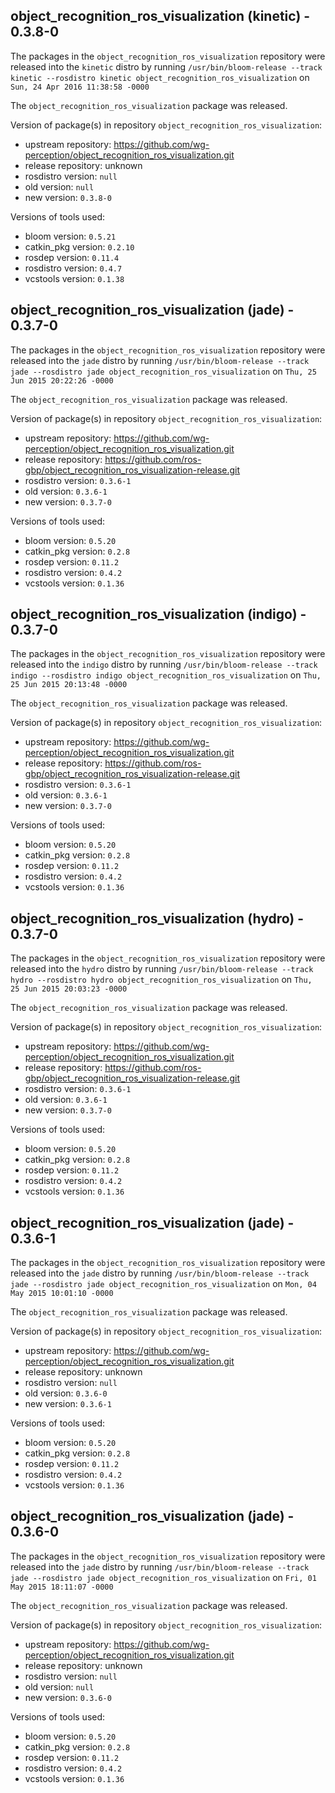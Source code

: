 ## object_recognition_ros_visualization (kinetic) - 0.3.8-0

The packages in the `object_recognition_ros_visualization` repository were released into the `kinetic` distro by running `/usr/bin/bloom-release --track kinetic --rosdistro kinetic object_recognition_ros_visualization` on `Sun, 24 Apr 2016 11:38:58 -0000`

The `object_recognition_ros_visualization` package was released.

Version of package(s) in repository `object_recognition_ros_visualization`:

- upstream repository: https://github.com/wg-perception/object_recognition_ros_visualization.git
- release repository: unknown
- rosdistro version: `null`
- old version: `null`
- new version: `0.3.8-0`

Versions of tools used:

- bloom version: `0.5.21`
- catkin_pkg version: `0.2.10`
- rosdep version: `0.11.4`
- rosdistro version: `0.4.7`
- vcstools version: `0.1.38`


## object_recognition_ros_visualization (jade) - 0.3.7-0

The packages in the `object_recognition_ros_visualization` repository were released into the `jade` distro by running `/usr/bin/bloom-release --track jade --rosdistro jade object_recognition_ros_visualization` on `Thu, 25 Jun 2015 20:22:26 -0000`

The `object_recognition_ros_visualization` package was released.

Version of package(s) in repository `object_recognition_ros_visualization`:
- upstream repository: https://github.com/wg-perception/object_recognition_ros_visualization.git
- release repository: https://github.com/ros-gbp/object_recognition_ros_visualization-release.git
- rosdistro version: `0.3.6-1`
- old version: `0.3.6-1`
- new version: `0.3.7-0`

Versions of tools used:
- bloom version: `0.5.20`
- catkin_pkg version: `0.2.8`
- rosdep version: `0.11.2`
- rosdistro version: `0.4.2`
- vcstools version: `0.1.36`


## object_recognition_ros_visualization (indigo) - 0.3.7-0

The packages in the `object_recognition_ros_visualization` repository were released into the `indigo` distro by running `/usr/bin/bloom-release --track indigo --rosdistro indigo object_recognition_ros_visualization` on `Thu, 25 Jun 2015 20:13:48 -0000`

The `object_recognition_ros_visualization` package was released.

Version of package(s) in repository `object_recognition_ros_visualization`:
- upstream repository: https://github.com/wg-perception/object_recognition_ros_visualization.git
- release repository: https://github.com/ros-gbp/object_recognition_ros_visualization-release.git
- rosdistro version: `0.3.6-1`
- old version: `0.3.6-1`
- new version: `0.3.7-0`

Versions of tools used:
- bloom version: `0.5.20`
- catkin_pkg version: `0.2.8`
- rosdep version: `0.11.2`
- rosdistro version: `0.4.2`
- vcstools version: `0.1.36`


## object_recognition_ros_visualization (hydro) - 0.3.7-0

The packages in the `object_recognition_ros_visualization` repository were released into the `hydro` distro by running `/usr/bin/bloom-release --track hydro --rosdistro hydro object_recognition_ros_visualization` on `Thu, 25 Jun 2015 20:03:23 -0000`

The `object_recognition_ros_visualization` package was released.

Version of package(s) in repository `object_recognition_ros_visualization`:
- upstream repository: https://github.com/wg-perception/object_recognition_ros_visualization.git
- release repository: https://github.com/ros-gbp/object_recognition_ros_visualization-release.git
- rosdistro version: `0.3.6-1`
- old version: `0.3.6-1`
- new version: `0.3.7-0`

Versions of tools used:
- bloom version: `0.5.20`
- catkin_pkg version: `0.2.8`
- rosdep version: `0.11.2`
- rosdistro version: `0.4.2`
- vcstools version: `0.1.36`


## object_recognition_ros_visualization (jade) - 0.3.6-1

The packages in the `object_recognition_ros_visualization` repository were released into the `jade` distro by running `/usr/bin/bloom-release --track jade --rosdistro jade object_recognition_ros_visualization` on `Mon, 04 May 2015 10:01:10 -0000`

The `object_recognition_ros_visualization` package was released.

Version of package(s) in repository `object_recognition_ros_visualization`:
- upstream repository: https://github.com/wg-perception/object_recognition_ros_visualization.git
- release repository: unknown
- rosdistro version: `null`
- old version: `0.3.6-0`
- new version: `0.3.6-1`

Versions of tools used:
- bloom version: `0.5.20`
- catkin_pkg version: `0.2.8`
- rosdep version: `0.11.2`
- rosdistro version: `0.4.2`
- vcstools version: `0.1.36`


## object_recognition_ros_visualization (jade) - 0.3.6-0

The packages in the `object_recognition_ros_visualization` repository were released into the `jade` distro by running `/usr/bin/bloom-release --track jade --rosdistro jade object_recognition_ros_visualization` on `Fri, 01 May 2015 18:11:07 -0000`

The `object_recognition_ros_visualization` package was released.

Version of package(s) in repository `object_recognition_ros_visualization`:
- upstream repository: https://github.com/wg-perception/object_recognition_ros_visualization.git
- release repository: unknown
- rosdistro version: `null`
- old version: `null`
- new version: `0.3.6-0`

Versions of tools used:
- bloom version: `0.5.20`
- catkin_pkg version: `0.2.8`
- rosdep version: `0.11.2`
- rosdistro version: `0.4.2`
- vcstools version: `0.1.36`



